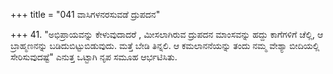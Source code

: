 +++
title = "041 ವಾಸಿಗಳನರಸುವಡೆ ದ್ರುಪದನ"

+++
41. "ಅಭಿಪ್ರಾಯವನ್ನು ಕೇಳುವುದಾದರೆ , ಮೀಸಲಾಗಿರುವ ದ್ರುಪದನ ಮಾಂಸವನ್ನು ಹದ್ದು ಕಾಗೆಗಳಿಗೆ ಚೆಲ್ಲಿ, ಆ ಬ್ರಾಹ್ಮಣನನ್ನು ಬಡಿದುಬಿಟ್ಟುಬಿಡುವುದು. ಮತ್ತೆ ಬೇಡಿ ತಿನ್ನಲಿ. ಆ ಕಮಲಾನನೆಯನ್ನು ತಂದು ನಮ್ಮ ವೇಶ್ಯಾ ಬೀದಿಯಲ್ಲಿ ಸೇರಿಸುವುದಷ್ಟೆ" ಎನುತ್ತ ಒಟ್ಟಾಗಿ ನೃಪ ಸಮೂಹ ಆರ್ಭಟಿಸಿತು.